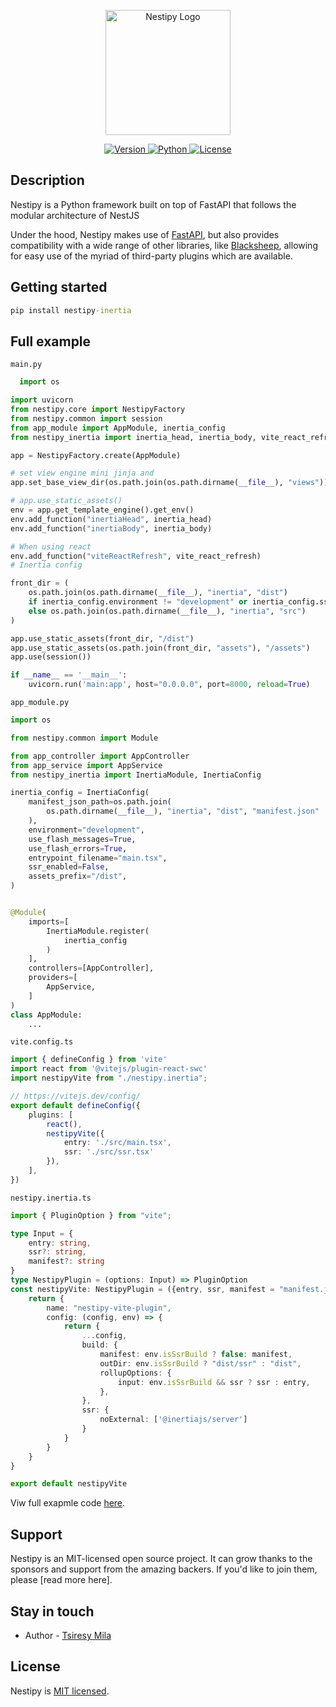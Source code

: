 <p align="center">
  <a target="_blank"><img src="https://raw.githubusercontent.com/nestipy/nestipy/release-v1/nestipy.png" width="200" alt="Nestipy Logo" /></a></p>
<p align="center">
    <a href="https://pypi.org/project/nestipy">
        <img src="https://img.shields.io/pypi/v/nestipy?color=%2334D058&label=pypi%20package" alt="Version">
    </a>
    <a href="https://pypi.org/project/nestipy">
        <img src="https://img.shields.io/pypi/pyversions/nestipy.svg?color=%2334D058" alt="Python">
    </a>
    <a href="https://github.com/tsiresymila1/nestipy/blob/main/LICENSE">
        <img src="https://img.shields.io/github/license/tsiresymila1/nestipy" alt="License">
    </a>
</p>

## Description

<p>Nestipy is a Python framework built on top of FastAPI that follows the modular architecture of NestJS</p>
<p>Under the hood, Nestipy makes use of <a href="https://fastapi.tiangolo.com/" target="_blank">FastAPI</a>, but also provides compatibility with a wide range of other libraries, like <a href="https://fastapi.tiangolo.com/" target="_blank">Blacksheep</a>, allowing for easy use of the myriad of third-party plugins which are available.</p>

## Getting started

```cmd
pip install nestipy-inertia
```
## Full example
`main.py`
```python
  import os

import uvicorn
from nestipy.core import NestipyFactory
from nestipy.common import session
from app_module import AppModule, inertia_config
from nestipy_inertia import inertia_head, inertia_body, vite_react_refresh

app = NestipyFactory.create(AppModule)

# set view engine mini jinja and
app.set_base_view_dir(os.path.join(os.path.dirname(__file__), "views"))

# app.use_static_assets()
env = app.get_template_engine().get_env()
env.add_function("inertiaHead", inertia_head)
env.add_function("inertiaBody", inertia_body)

# When using react
env.add_function("viteReactRefresh", vite_react_refresh)
# Inertia config

front_dir = (
    os.path.join(os.path.dirname(__file__), "inertia", "dist")
    if inertia_config.environment != "development" or inertia_config.ssr_enabled is True
    else os.path.join(os.path.dirname(__file__), "inertia", "src")
)

app.use_static_assets(front_dir, "/dist")
app.use_static_assets(os.path.join(front_dir, "assets"), "/assets")
app.use(session())

if __name__ == '__main__':
    uvicorn.run('main:app', host="0.0.0.0", port=8000, reload=True)


```
`app_module.py`
```python
import os

from nestipy.common import Module

from app_controller import AppController
from app_service import AppService
from nestipy_inertia import InertiaModule, InertiaConfig

inertia_config = InertiaConfig(
    manifest_json_path=os.path.join(
        os.path.dirname(__file__), "inertia", "dist", "manifest.json"
    ),
    environment="development",
    use_flash_messages=True,
    use_flash_errors=True,
    entrypoint_filename="main.tsx",
    ssr_enabled=False,
    assets_prefix="/dist",
)


@Module(
    imports=[
        InertiaModule.register(
            inertia_config
        )
    ],
    controllers=[AppController],
    providers=[
        AppService,
    ]
)
class AppModule:
    ...

```

`vite.config.ts`
```ts
import { defineConfig } from 'vite'
import react from '@vitejs/plugin-react-swc'
import nestipyVite from "./nestipy.inertia";

// https://vitejs.dev/config/
export default defineConfig({
    plugins: [
        react(),
        nestipyVite({
            entry: './src/main.tsx',
            ssr: './src/ssr.tsx'
        }),
    ],
})

```

`nestipy.inertia.ts`
```ts
import { PluginOption } from "vite";

type Input = {
    entry: string,
    ssr?: string,
    manifest?: string
}
type NestipyPlugin = (options: Input) => PluginOption
const nestipyVite: NestipyPlugin = ({entry, ssr, manifest = "manifest.json"}) => {
    return {
        name: "nestipy-vite-plugin",
        config: (config, env) => {
            return {
                ...config,
                build: {
                    manifest: env.isSsrBuild ? false: manifest,
                    outDir: env.isSsrBuild ? "dist/ssr" : "dist",
                    rollupOptions: {
                        input: env.isSsrBuild && ssr ? ssr : entry,
                    },
                },
                ssr: {
                    noExternal: ['@inertiajs/server']
                }
            }
        }
    }
}

export default nestipyVite

```
Viw full exapmle code [here](https://github.com/nestipy/inertia/tree/main/example).
## Support

Nestipy is an MIT-licensed open source project. It can grow thanks to the sponsors and support from the amazing backers.
If you'd like to join them, please [read more here].

## Stay in touch

- Author - [Tsiresy Mila](https://tsiresymila.vercel.app)

## License

Nestipy is [MIT licensed](LICENSE).
